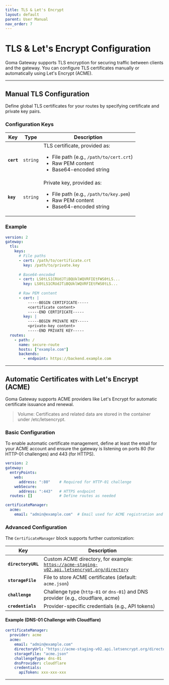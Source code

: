 ```yaml
---
title: TLS & Let's Encrypt
layout: default
parent: User Manual
nav_order: 7
---
```


# TLS & Let's Encrypt Configuration

Goma Gateway supports TLS encryption for securing traffic between clients and the gateway. You can configure TLS certificates manually or automatically using Let's Encrypt (ACME).

---

## **Manual TLS Configuration**
Define global TLS certificates for your routes by specifying certificate and private key pairs.

### **Configuration Keys**

| Key        | Type     | Description                                                                                                                                |
|------------|----------|--------------------------------------------------------------------------------------------------------------------------------------------|
| **`cert`** | `string` | TLS certificate, provided as:<ul><li>File path (e.g., `/path/to/cert.crt`)</li><li>Raw PEM content</li><li>Base64-encoded string</li></ul> |
| **`key`**  | `string` | Private key, provided as:<ul><li>File path (e.g., `/path/to/key.pem`)</li><li>Raw PEM content</li><li>Base64-encoded string</li></ul>      |


### **Example**
```yaml
version: 2
gateway:
  tls:
    keys:
      # File paths
      - cert: /path/to/certificate.crt
        key: /path/to/private.key
      
      # Base64-encoded
      - cert: LS0tLS1CRUdJTiBQUklWQVRFIEtFWS0tLS...
        key: LS0tLS1CRUdJTiBQUklWQVRFIEtFWS0tLS...
      
      # Raw PEM content
      - cert: |
          -----BEGIN CERTIFICATE-----
          <certificate content>
          -----END CERTIFICATE-----
        key: |
          -----BEGIN PRIVATE KEY-----
          <private-key content>
          -----END PRIVATE KEY-----
  routes:
    - path: /
      name: secure-route
      hosts: ["example.com"]
      backends:
        - endpoint: https://backend.example.com
```

---

## **Automatic Certificates with Let's Encrypt (ACME)**
Goma Gateway supports ACME providers like Let's Encrypt for automatic certificate issuance and renewal.

> Volume: Certificates and related data are stored in the container under /etc/letsencrypt.


### **Basic Configuration**

To enable automatic certificate management, define at least the email for your ACME account and ensure the gateway is listening on ports 80 (for HTTP-01 challenges) and 443 (for HTTPS).

```yaml
version: 2
gateway:
  entryPoints:
    web:
      address: ":80"    # Required for HTTP-01 challenge
    webSecure:
      address: ":443"   # HTTPS endpoint
  routes: []            # Define routes as needed

certificateManager:
  acme:
    email: "admin@example.com"  # Email used for ACME registration and expiry notices
```
### **Advanced Configuration**

The `CertificateManager` block supports further customization:


| Key                | Description                                                                                                |
|--------------------|------------------------------------------------------------------------------------------------------------|
| **`directoryURL`** | Custom ACME directory, for example:<br><code>https://acme-staging-v02.api.letsencrypt.org/directory</code> |
| **`storageFile`**  | File to store ACME certificates (default: <code>acme.json</code>)                                          |
| **`challenge`**    | Challenge type (<code>http-01</code> or <code>dns-01</code>) and DNS provider (e.g., cloudflare, acme)     |
| **`credentials`**  | Provider-specific credentials (e.g., API tokens)                                                           |


#### **Example (DNS-01 Challenge with Cloudflare)**
```yaml
certificateManager:
  provider: acme
  acme:
    email: "admin@example.com"
    directoryUrl: "https://acme-staging-v02.api.letsencrypt.org/directory"
    storageFile: "acme.json"
    challengeType: dns-01
    dnsProvider: cloudflare
    credentials:
      apiToken: xxx-xxx-xxx
```

---